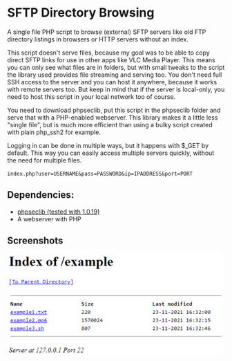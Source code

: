 # SFTP Directory Browsing
A single file PHP script to browse (external) SFTP servers like old FTP directory listings in browsers or HTTP servers without an index.

This script doesn't serve files, because my goal was to be able to copy direct SFTP links for use in other apps like VLC Media Player. This means you can only see what files are in folders, but with small tweaks to the script the library used provides file streaming and serving too. You don't need full SSH access to the server and you can host it anywhere, because it works with remote servers too. But keep in mind that if the server is local-only, you need to host this script in your local network too of course.

You need to download phpseclib, put this script in the phpseclib folder and serve that with a PHP-enabled webserver. This library makes it a little less "single file", but is much more efficient than using a bulky script created with plain php_ssh2 for example.

Logging in can be done in multiple ways, but it happens with $\_GET by default. This way you can easily access multiple servers quickly, without the need for multiple files.
```
index.php?user=USERNAME&pass=PASSWORD&ip=IPADDRESS&port=PORT
```

## Dependencies:
* [phpseclib (tested with 1.0.19)](http://phpseclib.sourceforge.net/)
* A webserver with PHP

## Screenshots
![](./screenshot.png)